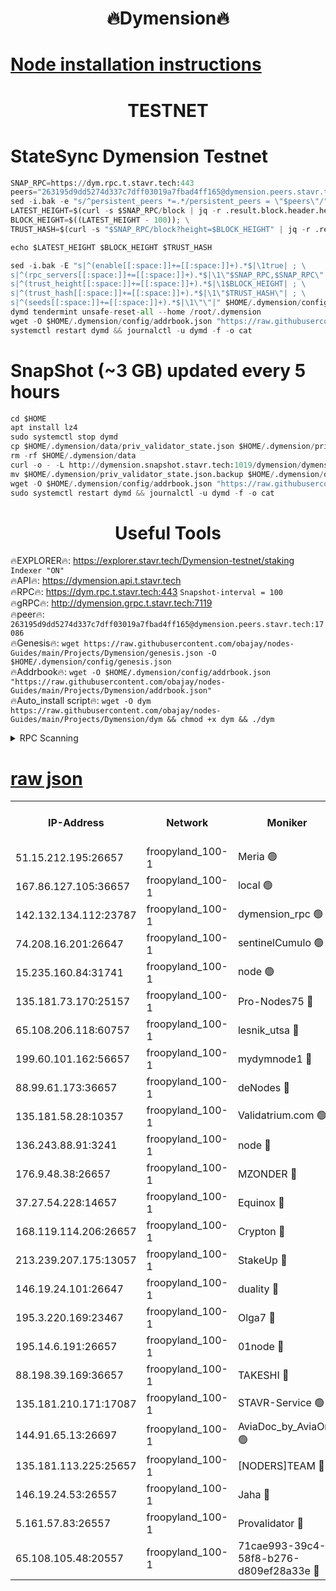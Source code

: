 <h1 align="center"> 🔥Dymension🔥</h1>

[Node installation instructions](https://github.com/obajay/nodes-Guides/tree/main/Projects/Dymension)
=

<h1 align="center"> TESTNET</h1>

# StateSync Dymension Testnet
```python
SNAP_RPC=https://dym.rpc.t.stavr.tech:443
peers="263195d9dd5274d337c7dff03019a7fbad4ff165@dymension.peers.stavr.tech:17086"
sed -i.bak -e "s/^persistent_peers *=.*/persistent_peers = \"$peers\"/" $HOME/.dymension/config/config.toml
LATEST_HEIGHT=$(curl -s $SNAP_RPC/block | jq -r .result.block.header.height); \
BLOCK_HEIGHT=$((LATEST_HEIGHT - 100)); \
TRUST_HASH=$(curl -s "$SNAP_RPC/block?height=$BLOCK_HEIGHT" | jq -r .result.block_id.hash)

echo $LATEST_HEIGHT $BLOCK_HEIGHT $TRUST_HASH

sed -i.bak -E "s|^(enable[[:space:]]+=[[:space:]]+).*$|\1true| ; \
s|^(rpc_servers[[:space:]]+=[[:space:]]+).*$|\1\"$SNAP_RPC,$SNAP_RPC\"| ; \
s|^(trust_height[[:space:]]+=[[:space:]]+).*$|\1$BLOCK_HEIGHT| ; \
s|^(trust_hash[[:space:]]+=[[:space:]]+).*$|\1\"$TRUST_HASH\"| ; \
s|^(seeds[[:space:]]+=[[:space:]]+).*$|\1\"\"|" $HOME/.dymension/config/config.toml
dymd tendermint unsafe-reset-all --home /root/.dymension
wget -O $HOME/.dymension/config/addrbook.json "https://raw.githubusercontent.com/obajay/nodes-Guides/main/Projects/Dymension/addrbook.json"
systemctl restart dymd && journalctl -u dymd -f -o cat

```
# SnapShot (~3 GB) updated every 5 hours
```python
cd $HOME
apt install lz4
sudo systemctl stop dymd
cp $HOME/.dymension/data/priv_validator_state.json $HOME/.dymension/priv_validator_state.json.backup
rm -rf $HOME/.dymension/data
curl -o - -L http://dymension.snapshot.stavr.tech:1019/dymension/dymension-snap.tar.lz4 | lz4 -c -d - | tar -x -C $HOME/.dymension --strip-components 2
mv $HOME/.dymension/priv_validator_state.json.backup $HOME/.dymension/data/priv_validator_state.json
wget -O $HOME/.dymension/config/addrbook.json "https://raw.githubusercontent.com/obajay/nodes-Guides/main/Projects/Dymension/addrbook.json"
sudo systemctl restart dymd && journalctl -u dymd -f -o cat
```

 <h1 align="center"> Useful Tools</h1>

🔥EXPLORER🔥:     https://explorer.stavr.tech/Dymension-testnet/staking        `Indexer "ON"` \
🔥API🔥:          https://dymension.api.t.stavr.tech \
🔥RPC🔥:          https://dym.rpc.t.stavr.tech:443                  `Snapshot-interval = 100` \
🔥gRPC🔥:         http://dymension.grpc.t.stavr.tech:7119 \
🔥peer🔥:         `263195d9dd5274d337c7dff03019a7fbad4ff165@dymension.peers.stavr.tech:17086` \
🔥Genesis🔥:     ```wget https://raw.githubusercontent.com/obajay/nodes-Guides/main/Projects/Dymension/genesis.json -O $HOME/.dymension/config/genesis.json``` \
🔥Addrbook🔥:    ```wget -O $HOME/.dymension/config/addrbook.json "https://raw.githubusercontent.com/obajay/nodes-Guides/main/Projects/Dymension/addrbook.json"``` \
🔥Auto_install script🔥: ```wget -O dym https://raw.githubusercontent.com/obajay/nodes-Guides/main/Projects/Dymension/dym && chmod +x dym && ./dym```

<details>
<summary>RPC Scanning</summary>

<h2 align="center"> We scan nodes in real time every 4 hours. And we provide the final result of RPC endpoints.
We cannot influence the operation of these nodes in any way. </h2>


```python
If Voting Power is higher than 0 --> then the Node is a validator of the network and may be subject to attack and be a potential threat to the chain.
```
```python
We marked such validators with a red symbol
```

</details>

[raw json](https://rpc-check.dymt.stavr.tech/dymt/rpc-dymt-result.json)
=


<table><tr><th>IP-Address</th><th>Network</th><th>Moniker</th><th>Latest Block Height</th><th>Earliest Block Height</th><th>Catching Up</th><th>Tx Index</th><th>Voting Power</th><th>Scan Time</th></tr><tr><td>51.15.212.195:26657</td><td>froopyland_100-1</td><td>Meria 🟢</td><td>1651535</td><td>1238063</td><td>False</td><td>on</td><td>0</td><td>2023-12-17T14:13:00.454469971UTC</td></tr><tr><td>167.86.127.105:36657</td><td>froopyland_100-1</td><td>local 🟢</td><td>1651535</td><td>1318001</td><td>False</td><td>off</td><td>0</td><td>2023-12-17T14:13:51.269695471UTC</td></tr><tr><td>142.132.134.112:23787</td><td>froopyland_100-1</td><td>dymension_rpc 🟢</td><td>1711266</td><td>1649923</td><td>False</td><td>on</td><td>0</td><td>2023-12-17T14:13:30.823772392UTC</td></tr><tr><td>74.208.16.201:26647</td><td>froopyland_100-1</td><td>sentinelCumulo 🟢</td><td>1711262</td><td>1652923</td><td>False</td><td>on</td><td>0</td><td>2023-12-17T14:13:01.934644862UTC</td></tr><tr><td>15.235.160.84:31741</td><td>froopyland_100-1</td><td>node 🟢</td><td>1711262</td><td>1652923</td><td>False</td><td>on</td><td>0</td><td>2023-12-17T14:13:03.188412226UTC</td></tr><tr><td>135.181.73.170:25157</td><td>froopyland_100-1</td><td>Pro-Nodes75 🔴</td><td>1711264</td><td>1652923</td><td>False</td><td>on</td><td>1</td><td>2023-12-17T14:13:13.062048474UTC</td></tr><tr><td>65.108.206.118:60757</td><td>froopyland_100-1</td><td>lesnik_utsa 🔴</td><td>1711264</td><td>1652923</td><td>False</td><td>on</td><td>1</td><td>2023-12-17T14:13:17.541232612UTC</td></tr><tr><td>199.60.101.162:56657</td><td>froopyland_100-1</td><td>mydymnode1 🔴</td><td>1711265</td><td>1652923</td><td>False</td><td>off</td><td>2</td><td>2023-12-17T14:13:18.234475007UTC</td></tr><tr><td>88.99.61.173:36657</td><td>froopyland_100-1</td><td>deNodes 🔴</td><td>1711268</td><td>1652923</td><td>False</td><td>off</td><td>1</td><td>2023-12-17T14:13:40.170207084UTC</td></tr><tr><td>135.181.58.28:10357</td><td>froopyland_100-1</td><td>Validatrium.com 🟢</td><td>1711268</td><td>1652923</td><td>False</td><td>on</td><td>0</td><td>2023-12-17T14:13:40.561701695UTC</td></tr><tr><td>136.243.88.91:3241</td><td>froopyland_100-1</td><td>node 🔴</td><td>1711268</td><td>1652923</td><td>False</td><td>on</td><td>1</td><td>2023-12-17T14:13:41.633706607UTC</td></tr><tr><td>176.9.48.38:26657</td><td>froopyland_100-1</td><td>MZONDER 🔴</td><td>1711269</td><td>1652923</td><td>False</td><td>on</td><td>1</td><td>2023-12-17T14:13:48.056259695UTC</td></tr><tr><td>37.27.54.228:14657</td><td>froopyland_100-1</td><td>Equinox 🔴</td><td>1711270</td><td>1652923</td><td>False</td><td>on</td><td>1</td><td>2023-12-17T14:13:50.952362327UTC</td></tr><tr><td>168.119.114.206:26657</td><td>froopyland_100-1</td><td>Crypton 🔴</td><td>1711271</td><td>1652923</td><td>False</td><td>off</td><td>1</td><td>2023-12-17T14:13:56.087118467UTC</td></tr><tr><td>213.239.207.175:13057</td><td>froopyland_100-1</td><td>StakeUp 🔴</td><td>1711272</td><td>1652923</td><td>False</td><td>off</td><td>1</td><td>2023-12-17T14:14:02.556798823UTC</td></tr><tr><td>146.19.24.101:26647</td><td>froopyland_100-1</td><td>duality 🔴</td><td>1711267</td><td>1655313</td><td>False</td><td>on</td><td>1</td><td>2023-12-17T14:13:33.639153807UTC</td></tr><tr><td>195.3.220.169:23467</td><td>froopyland_100-1</td><td>Olga7 🔴</td><td>1711270</td><td>1655313</td><td>False</td><td>on</td><td>1</td><td>2023-12-17T14:13:48.417697011UTC</td></tr><tr><td>195.14.6.191:26657</td><td>froopyland_100-1</td><td>01node 🔴</td><td>1711271</td><td>1655732</td><td>False</td><td>on</td><td>1</td><td>2023-12-17T14:13:55.830040874UTC</td></tr><tr><td>88.198.39.169:36657</td><td>froopyland_100-1</td><td>TAKESHI 🔴</td><td>1711262</td><td>1656584</td><td>False</td><td>on</td><td>1</td><td>2023-12-17T14:13:02.226633337UTC</td></tr><tr><td>135.181.210.171:17087</td><td>froopyland_100-1</td><td>STAVR-Service 🟢</td><td>1711263</td><td>1656584</td><td>False</td><td>on</td><td>0</td><td>2023-12-17T14:13:07.699215838UTC</td></tr><tr><td>144.91.65.13:26697</td><td>froopyland_100-1</td><td>AviaDoc_by_AviaOne 🟢</td><td>1711263</td><td>1656584</td><td>False</td><td>on</td><td>0</td><td>2023-12-17T14:13:12.700737646UTC</td></tr><tr><td>135.181.113.225:25657</td><td>froopyland_100-1</td><td>[NODERS]TEAM 🔴</td><td>1711268</td><td>1656584</td><td>False</td><td>on</td><td>1</td><td>2023-12-17T14:13:40.940182111UTC</td></tr><tr><td>146.19.24.53:26557</td><td>froopyland_100-1</td><td>Jaha 🔴</td><td>1711268</td><td>1656584</td><td>False</td><td>off</td><td>1</td><td>2023-12-17T14:13:41.317716192UTC</td></tr><tr><td>5.161.57.83:26557</td><td>froopyland_100-1</td><td>Provalidator 🔴</td><td>1711262</td><td>1693676</td><td>False</td><td>on</td><td>1</td><td>2023-12-17T14:13:01.092884421UTC</td></tr><tr><td>65.108.105.48:20557</td><td>froopyland_100-1</td><td>71cae993-39c4-58f8-b276-d809ef28a33e 🔴</td><td>1711267</td><td>1702923</td><td>False</td><td>on</td><td>1</td><td>2023-12-17T14:13:31.221130477UTC</td></tr></table>
